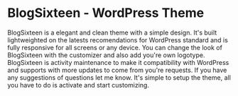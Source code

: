 # BlogSixteen - WordPress Theme

BlogSixteen is a elegant and clean theme with a simple design. It's built lightweighted on the latests recomendations for WordPress standard and is fully responsive for all screens or any device. You can change the look of BlogSixteen with the customizer and also add you're own logotype. BlogSixteen is activity maintenance to make it compatibility with WordPress and supports with more updates to come from you're requests. If you have any suggestions of questions let me know. It's simple to setup the theme, all you have to do is activate and start customizing.
